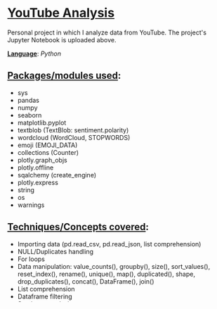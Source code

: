 # <ins>YouTube Analysis</ins>
Personal project in which I analyze data from YouTube. The project's Jupyter Notebook is uploaded above.

**<ins>Language</ins>**: *Python*

## <ins>Packages/modules used</ins>:

- sys
- pandas
- numpy
- seaborn
- matplotlib.pyplot
- textblob (TextBlob: sentiment.polarity)
- wordcloud (WordCloud, STOPWORDS)
- emoji (EMOJI_DATA)
- collections (Counter)
- plotly.graph_objs
- plotly.offline
- sqalchemy (create_engine)
- plotly.express
- string
- os
- warnings

## <ins>Techniques/Concepts covered</ins>:

- Importing data (pd.read_csv, pd.read_json, list comprehension)
- NULL/Duplicates handling
- For loops
- Data manipulation: value_counts(), groupby(), size(), sort_values(), reset_index(), rename(), unique(), map(), duplicated(), shape, drop_duplicates(), concat(), DataFrame(), join()
- List comprehension
- Dataframe filtering
- Sentiment analysis
- Emoji analysis
- Correlation analysis
- Data visualization: wordcloud, bar chart, regplot, boxplot, correlation heatmap
- Exporting Data (csv, JSON, DB)
